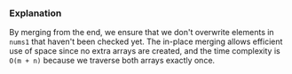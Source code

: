 ### Explanation

By merging from the end, we ensure that we don't overwrite elements in `nums1` that haven't been checked yet. The in-place merging allows efficient use of space since no extra arrays are created, and the time complexity is `O(m + n)` because we traverse both arrays exactly once.
